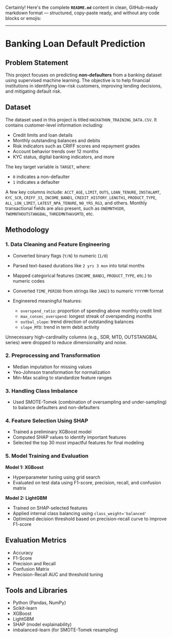 Certainly! Here's the complete **`README.md`** content in clean, GitHub-ready markdown format — structured, copy-paste ready, and without any code blocks or emojis:

---

# Banking Loan Default Prediction

## Problem Statement

This project focuses on predicting **non-defaulters** from a banking dataset using supervised machine learning. The objective is to help financial institutions in identifying low-risk customers, improving lending decisions, and mitigating default risk.

## Dataset

The dataset used in this project is titled `HACKATHON_TRAINING_DATA.CSV`. It contains customer-level information including:

* Credit limits and loan details
* Monthly outstanding balances and debits
* Risk indicators such as CRIFF scores and repayment grades
* Account behavior trends over 12 months
* KYC status, digital banking indicators, and more

The key target variable is `TARGET`, where:

* `0` indicates a non-defaulter
* `1` indicates a defaulter

A few key columns include:
`ACCT_AGE`, `LIMIT`, `OUTS`, `LOAN_TENURE`, `INSTALAMT`, `KYC_SCR`, `CRIFF_33`, `INCOME_BAND1`, `CREDIT_HISTORY_LENGTH1`, `PRODUCT_TYPE`, `ALL_LON_LIMIT`, `LATEST_NPA_TENURE`, `NO_YRS_RG3`, and others. Monthly transactional fields are also present, such as `ONEMNTHSDR`, `TWOMNTHOUTSTANGBAL`, `THREEMNTHAVGMTD`, etc.

## Methodology

### 1. Data Cleaning and Feature Engineering

* Converted binary flags (`Y/N`) to numeric (`1/0`)
* Parsed text-based durations like `2 yrs 3 mon` into total months
* Mapped categorical features (`INCOME_BAND1`, `PRODUCT_TYPE`, etc.) to numeric codes
* Converted `TIME_PERIOD` from strings like `JAN23` to numeric `YYYYMM` format
* Engineered meaningful features:

  * `overspend_ratio`: proportion of spending above monthly credit limit
  * `max_consec_overspend`: longest streak of overspending months
  * `outbal_slope`: trend direction of outstanding balances
  * `slope_MTD`: trend in term debit activity

Unnecessary high-cardinality columns (e.g., SDR, MTD, OUTSTANGBAL series) were dropped to reduce dimensionality and noise.

### 2. Preprocessing and Transformation

* Median imputation for missing values
* Yeo-Johnson transformation for normalization
* Min-Max scaling to standardize feature ranges

### 3. Handling Class Imbalance

* Used SMOTE-Tomek (combination of oversampling and under-sampling) to balance defaulters and non-defaulters

### 4. Feature Selection Using SHAP

* Trained a preliminary XGBoost model
* Computed SHAP values to identify important features
* Selected the top 30 most impactful features for final modeling

### 5. Model Training and Evaluation

**Model 1: XGBoost**

* Hyperparameter tuning using grid search
* Evaluated on test data using F1-score, precision, recall, and confusion matrix

**Model 2: LightGBM**

* Trained on SHAP-selected features
* Applied internal class balancing using `class_weight='balanced'`
* Optimized decision threshold based on precision-recall curve to improve F1-score

## Evaluation Metrics

* Accuracy
* F1-Score
* Precision and Recall
* Confusion Matrix
* Precision-Recall AUC and threshold tuning

## Tools and Libraries

* Python (Pandas, NumPy)
* Scikit-learn
* XGBoost
* LightGBM
* SHAP (model explainability)
* imbalanced-learn (for SMOTE-Tomek resampling)

